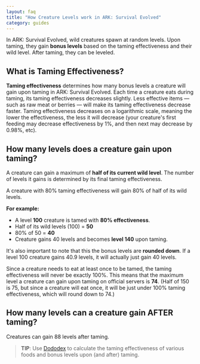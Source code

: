 ```yaml
---
layout: faq
title: "How Creature Levels work in ARK: Survival Evolved"
category: guides
---
```


In ARK: Survival Evolved, wild creatures spawn at random levels. Upon taming, they gain **bonus levels** based on the taming effectiveness and their wild level. After taming, they can be leveled.

What is Taming Effectiveness?
-----------------------------

**Taming effectiveness** determines how many bonus levels a creature will gain upon taming in ARK: Survival Evolved. Each time a creature eats during taming, its taming effectiveness decreases slightly. Less effective items — such as raw meat or berries — will make its taming effectiveness decrease faster. Taming effectiveness decreases on a logarithmic scale, meaning the lower the effectiveness, the less it will decrease (your creature's first feeding may decrease effectiveness by 1%, and then next may decrease by 0.98%, etc). 

How many levels does a creature gain upon taming?
-------------------------------------------------

A creature can gain a maximum of **half of its current wild level**. The number of levels it gains is determined by its final taming effectiveness. 

A creature with 80% taming effectiveness will gain 80% of half of its wild levels. 

**For example:**

* A level **100** creature is tamed with **80% effectiveness**.
* Half of its wild levels (100) = **50**
* 80% of 50 = **40**
* Creature gains 40 levels and becomes **level 140** upon taming. 

It's also important to note that this the bonus levels are **rounded down**. If a level 100 creature gains 40.9 levels, it will actually just gain 40 levels. 

Since a creature needs to eat at least once to be tamed, the taming effectiveness will never be exactly 100%. This means that the maximum level a creature can gain upon taming on official servers is **74**. (Half of 150 is 75, but since a creature will eat once, it will be just under 100% taming effectiveness, which will round down to 74.) 

How many levels can a creature gain AFTER taming?
-------------------------------------------------

Creatures can gain 88 levels after taming.

> **TIP**: Use [Dododex](https://www.dododex.com/) to calculate the taming effectiveness of various foods and bonus levels upon (and after) taming.